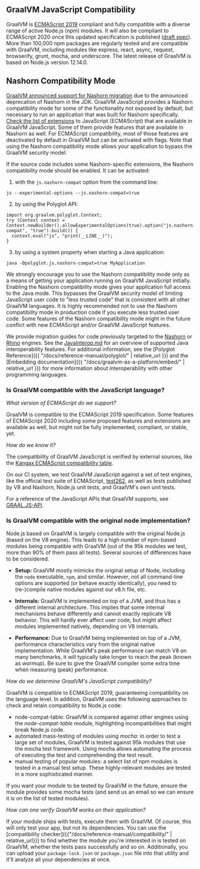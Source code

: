 ## GraalVM JavaScript Compatibility

GraalVM is [ECMAScript 2019](http://www.ecma-international.org/ecma-262/10.0/index.html) compliant and fully compatible with a diverse range of active Node.js (npm) modules.
It will also be compliant to ECMAScript 2020 once this updated specification is published ([draft spec](https://tc39.github.io/ecma262/)).
More than 100,000 npm packages are regularly tested and are compatible with GraalVM, including modules like express, react, async, request, browserify, grunt, mocha, and underscore.
The latest release of GraalVM is based on Node.js version 12.14.0.

## Nashorn Compatibility Mode

[GraalVM announced support for Nashorn migration](https://medium.com/graalvm/oracle-graalvm-announces-support-for-nashorn-migration-c04810d75c1f)
due to the announced deprecation of Nashorn in the JDK. GraalVM JavaScript
provides a Nashorn compatibility mode for some of the functionality not exposed
by default, but necessary to run an application that was built for Nashorn
specifically. [Check the list of extensions](https://github.com/graalvm/graaljs/blob/master/docs/user/NashornMigrationGuide.md#extensions-only-available-in-nashorn-compatibility-mode)
to JavaScript (ECMAScript) that are available in GraalVM JavaScript. Some of
them provide features that are available in Nashorn as well. For ECMAScript
compatibility, most of those features are deactivated by default in GraalVM but
can be activated with flags. Note that using the Nashorn compatibility mode
allows your application to bypass the GraalVM security model.

If the source code includes some Nashorn-specific extensions, the Nashorn
compatibility mode should be enabled. It can be activated:
1. with the `js.nashorn-compat` option from the command line:
```
js --experimental-options --js.nashorn-compat=true
```
2. by using the Polyglot API:
```
import org.graalvm.polyglot.Context;
try (Context context = Context.newBuilder().allowExperimentalOptions(true).option("js.nashorn-compat", "true").build()) {
  context.eval("js", "print(__LINE__)");
}
```
3. by using a system property when starting a Java application:
```
java -Dpolyglot.js.nashorn-compat=true MyApplication
```

We strongly encourage you to use the Nashorn compatibility mode only as a means
of getting your application running on GraalVM JavaScript initially. Enabling
the Nashorn compatibility mode gives your application full access to the Java
mode. This bypasses the GraalVM security model of limiting JavaScript user code
to "less trusted code" that is consistent with all other GraalVM languages. It
is highly recommended not to use the Nashorn compatibility mode in production
code if you execute less trusted user code. Some features of the Nashorn
compatibility mode might in the future conflict with new ECMAScript and/or
GraalVM JavaScript features.

We provide migration guides for code previously targeted to the [Nashorn](https://github.com/graalvm/graaljs/blob/master/docs/user/NashornMigrationGuide.md) or [Rhino](https://github.com/graalvm/graaljs/blob/master/docs/user/RhinoMigrationGuide.md) engines.
See the [JavaInterop.md](https://github.com/graalvm/graaljs/blob/master/docs/user/JavaInterop.md) for an overview of supported Java interoperability features.
For additional information, see the [Polyglot Reference]({{ "/docs/reference-manual/polyglot/" | relative_url }}) and the
[Embedding documentation]({{ "/docs/graalvm-as-a-platform/embed/" | relative_url }})
for more information about interoperability with other programming languages.

### Is GraalVM compatible with the JavaScript language?

_What version of ECMAScript do we support?_

GraalVM is compatible to the ECMAScript 2019 specification.
Some features of ECMAScript 2020 including some proposed features and extensions are available as well, but might not be fully implemented, compliant, or stable, yet.

_How do we know it?_

The compatibility of GraalVM JavaScript is verified by external sources, like the [Kangax ECMAScript compatibility table](https://kangax.github.io/compat-table/es6/).

On our CI system, we test GraalVM JavaScript against a set of test engines, like the official test suite of ECMAScript, [test262](https://github.com/tc39/test262), as well as tests published by V8 and Nashorn, Node.js unit tests, and GraalVM's own unit tests.

For a reference of the JavaScript APIs that GraalVM supports, see [GRAAL.JS-API](https://github.com/graalvm/graaljs/blob/master/docs/user/JavaScriptCompatibility.md).

### Is GraalVM compatible with the original node implementation?

Node.js based on GraalVM is largely compatible with the original Node.js (based on the V8 engine).
This leads to a high number of npm-based modules being compatible with GraalVM (out of the 95k modules we test, more than 90% of them pass all tests).
Several sources of differences have to be considered.

- **Setup:**
GraalVM mostly mimicks the original setup of Node, including the `node` executable, `npm`, and similar. However, not all command-line options are supported (or behave exactly identically), you need to (re-)compile native modules against our v8.h file, etc.

- **Internals:**
GraalVM is implemented on top of a JVM, and thus has a different internal architecture. This implies that some internal mechanisms behave differently and cannot exactly replicate V8 behavior. This will hardly ever affect user code, but might affect modules implemented natively, depending on V8 internals.

- **Performance:**
Due to GraalVM being implemented on top of a JVM, performance characteristics vary from the original native implementation. While GraalVM's peak performance can match V8 on many benchmarks, it will typically take longer to reach the peak (known as _warmup_). Be sure to give the GraalVM compiler some extra time when measuring (peak) performance.

_How do we determine GraalVM's JavaScript compatibility?_

GraalVM is compatible to ECMAScript 2019, guaranteeing compatibility on the language level.
In addition, GraalVM uses the following approaches to check and retain compatibility to Node.js code:

* node-compat-table: GraalVM is compared against other engines using the _node-compat-table_ module, highlighting incompatibilities that might break Node.js code.
* automated mass-testing of modules using _mocha_: in order to test a large set of modules, GraalVM is tested against 95k modules that use the mocha test framework. Using mocha allows automating the process of executing the test and comprehending the test result.
* manual testing of popular modules: a select list of npm modules is tested in a manual test setup. These highly-relevant modules are tested in a more sophisticated manner.

If you want your module to be tested by GraalVM in the future, ensure the module provides some mocha tests (and send us an email so we can ensure it is on the list of tested modules).

_How can one verify GraalVM works on their application?_

If your module ships with tests, execute them with GraalVM.
Of course, this will only test your app, but not its dependencies.
You can use the [compatibility checker]({{"/docs/reference-manual/compatibility/" | relative_url}}) to find whether the module you're interested in is tested on GraalVM, whether the tests pass successfully and so on.
Additionally, you can upload your `package-lock.json` or `package.json` file into that utility and it'll analyze all your dependencies at once.
